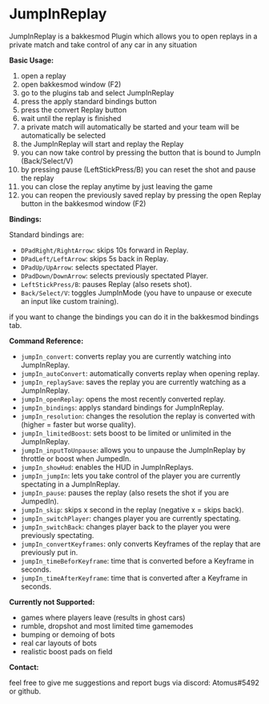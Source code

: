 # JumpInReplay
JumpInReplay is a bakkesmod Plugin which allows you to open replays in a private match and take control of any car in any situation

**Basic Usage:**

1. open a replay
2. open bakkesmod window (F2)
3. go to the plugins tab and select JumpInReplay
4. press the apply standard bindings button
5. press the convert Replay button
6. wait until the replay is finished
7. a private match will automatically be started and your team will be automatically be selected
8. the JumpInReplay will start and replay the Replay
9. you can now take control by pressing the button that is bound to JumpIn (Back/Select/V)
10. by pressing pause (LeftStickPress/B) you can reset the shot and pause the replay
11. you can close the replay anytime by just leaving the game
12. you can reopen the previously saved replay by pressing the open Replay button in the bakkesmod window (F2)

**Bindings:**

Standard bindings are:
- `DPadRight/RightArrow`: skips 10s forward in Replay.
- `DPadLeft/LeftArrow`: skips 5s back in Replay.
- `DPadUp/UpArrow`: selects spectated Player.
- `DPadDown/DownArrow`: selects previously spectated Player.
- `LeftStickPress/B`: pauses Replay (also resets shot).
- `Back/Select/V`: toggles JumpInMode (you have to unpause or execute an input like custom training).

if you want to change the bindings you can do it in the bakkesmod bindings tab.

**Command Reference:**

- `jumpIn_convert`: converts replay you are currently watching into JumpInReplay.
- `jumpIn_autoConvert`: automatically converts replay when opening replay.
- `jumpIn_replaySave`: saves the replay you are currently watching as a JumpInReplay.
- `jumpIn_openReplay`: opens the most recently converted replay.
- `jumpIn_bindings`: applys standard bindings for JumpInReplay.
- `jumpIn_resolution`: changes the resolution the replay is converted with (higher = faster but worse quality).
- `jumpIn_limitedBoost`: sets boost to be limited or unlimited in the JumpInReplay.
- `jumpIn_inputToUnpause`: allows you to unpause the JumpInReplay by throttle or boost when JumpedIn.
- `jumpIn_showHud`: enables the HUD in JumpInReplays.
- `jumpIn_jumpIn`: lets you take control of the player you are currently spectating in a JumpInReplay.
- `jumpIn_pause`: pauses the replay (also resets the shot if you are JumpedIn).
- `jumpIn_skip`: skips x second in the replay (negative x = skips back).
- `jumpIn_switchPlayer`: changes player you are currently spectating.
- `jumpIn_switchBack`: changes player back to the player you were previously spectating.
- `jumpIn_convertKeyframes`: only converts Keyframes of the replay that are previously put in.
- `jumpIn_timeBeforKeyframe`: time that is converted before a Keyframe in seconds.
- `jumpIn_timeAfterKeyframe`: time that is converted after a Keyframe in seconds.

**Currently not Supported:**

- games where players leave (results in ghost cars)
- rumble, dropshot and most limited time gamemodes
- bumping or demoing of bots
- real car layouts of bots
- realistic boost pads on field

**Contact:**

feel free to give me suggestions and report bugs via discord: Atomus#5492 or github.
